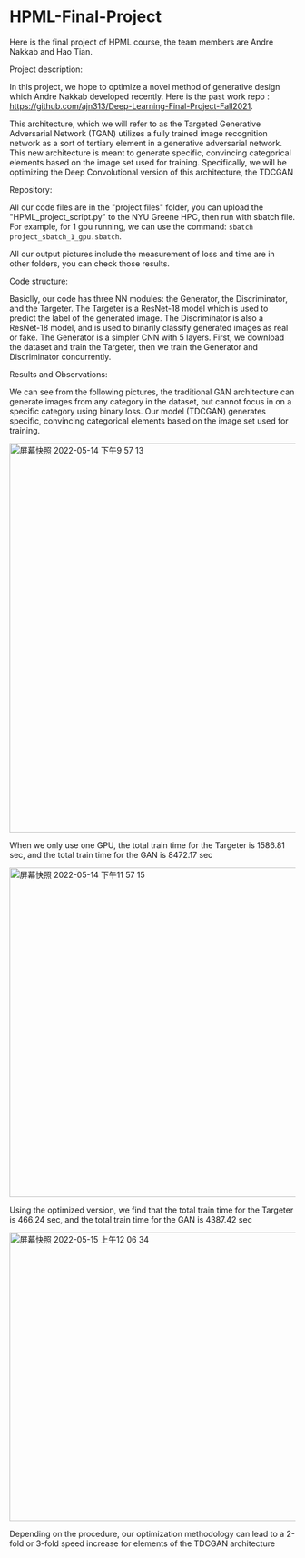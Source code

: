 # HPML-Final-Project

Here is the final project of HPML course, the team members are Andre Nakkab and Hao Tian.

Project description:

In this project, we hope to optimize a novel method of generative design which Andre Nakkab developed recently. Here is the past work repo : https://github.com/ajn313/Deep-Learning-Final-Project-Fall2021.

This architecture, which we will refer to as the Targeted Generative Adversarial Network (TGAN) utilizes a fully trained image recognition network as a sort of tertiary element in a generative adversarial network. This new architecture is meant to generate specific, convincing categorical elements based on the image set used for training. Specifically, we will be optimizing the Deep Convolutional version of this architecture, the TDCGAN

Repository:

All our code files are in the "project files" folder, you can upload the "HPML_project_script.py" to the NYU Greene HPC, then run with sbatch file.
For example, for 1 gpu running, we can use the command: `sbatch project_sbatch_1_gpu.sbatch`.

All our output pictures include the measurement of loss and time are in other folders, you can check those results.

Code structure:

Basiclly, our code has three NN modules: the Generator, the Discriminator, and the Targeter. The Targeter is a ResNet-18 model which is used to predict the label of the generated image. The Discriminator is also a ResNet-18 model, and is used to binarily classify generated images as real or fake. The Generator is a simpler CNN with 5 layers. First, we download the dataset and train the Targeter, then we train the Generator and Discriminator concurrently. 

Results and Observations:

We can see from the following pictures, the traditional GAN architecture can generate images from any category in the dataset, but cannot focus in on a specific category using binary loss. Our model (TDCGAN) generates specific, convincing categorical elements based on the image set used for training. 

<img width="685" alt="屏幕快照 2022-05-14 下午9 57 13" src="https://user-images.githubusercontent.com/36126865/168453946-9e2f1627-4346-480b-a2d6-00485ebe8bd9.png">

When we only use one GPU, the total train time for the Targeter is 1586.81 sec, and the total train time for the GAN is 8472.17 sec


<img width="580" alt="屏幕快照 2022-05-14 下午11 57 15" src="https://user-images.githubusercontent.com/36126865/168456630-c88b563d-c3eb-4753-aaa4-6cc596bdf3a7.png">

Using the optimized version, we find that the total train time for the Targeter is 466.24 sec, and the total train time for the GAN is 4387.42 sec

<img width="508" alt="屏幕快照 2022-05-15 上午12 06 34" src="https://user-images.githubusercontent.com/36126865/168456767-54e3d9c9-c834-48f7-9dca-8315d4614c20.png">



Depending on the procedure, our optimization methodology can lead to a 2-fold or 3-fold speed increase for elements of the TDCGAN architecture
